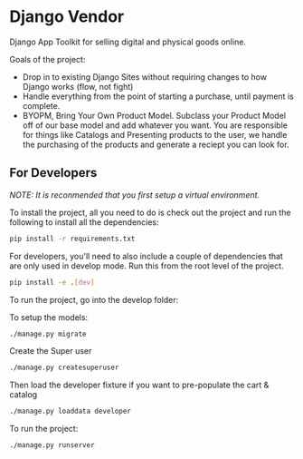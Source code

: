 # Django Vendor

Django App Toolkit for selling digital and physical goods online.


Goals of the project:
- Drop in to existing Django Sites without requiring changes to how Django works (flow, not fight)
- Handle everything from the point of starting a purchase, until payment is complete.
- BYOPM, Bring Your Own Product Model.  Subclass your Product Model off of our base model and add whatever you want.  You are responsible for things like Catalogs and Presenting products to the user, we handle the purchasing of the products and generate a reciept you can look for.


## For Developers

*NOTE: It is reconmended that you first setup a virtual environment.*

To install the project, all you need to do is check out the project and run the following to install all the dependencies:

```bash
pip install -r requirements.txt
```

For developers, you'll need to also include a couple of dependencies that are only used in develop mode.  Run this from the root level of the project.

```bash
pip install -e .[dev]
```

To run the project, go into the develop folder:

To setup the models:

```bash
./manage.py migrate
```


Create the Super user

```bash
./manage.py createsuperuser
```


Then load the developer fixture if you want to pre-populate the cart & catalog

```bash
./manage.py loaddata developer
```

To run the project:

```bash
./manage.py runserver
```
